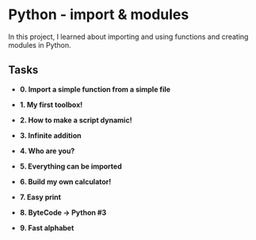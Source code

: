 # Python - import & modules

In this project, I learned about importing and using functions and creating
modules in Python.
 
## Tasks

* **0. Import a simple function from a simple file**

* **1. My first toolbox!**
 
* **2. How to make a script dynamic!**

* **3. Infinite addition**

* **4. Who are you?**

* **5. Everything can be imported**
 
* **6. Build my own calculator!**
 
* **7. Easy print**
 
* **8. ByteCode -> Python #3**
 
* **9. Fast alphabet**
